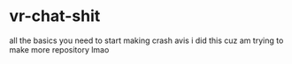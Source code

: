 # vr-chat-shit
all the basics you need to start making crash avis i did this cuz am trying to make more repository lmao
